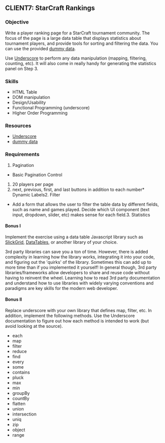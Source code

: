 ## CLIENT7: StarCraft Rankings

### Objective

Write a player ranking page for a StarCraft tournament community. The focus of the page is
a large data table that displays statistics about tournament players, and provide tools for
sorting and filtering the data. You can use the provided [dummy data](/public/samples/starcraft-data.js).

Use [Underscore](http://documentcloud.github.io/underscore/) to perform any data manipulation (mapping, filtering, counting, etc). It will also 
come in really handy for
generating the statistics panel on Step 3.

### Skills

*   HTML Table
*   DOM manipulation
*   Design/Usability
*   Functional Programming (underscore)
*   Higher Order Programming

### Resources

*   [Underscore](http://documentcloud.github.io/underscore/)
*   [dummy data](/public/samples/starcraft-data.js)

### Requirements

1.  Pagination

*   Basic Pagination Control

1.  20 players per page
2.  next, previous, first, and last buttons in addition to each number*   Dynamic Labels2.  Filter

*   Add a form that allows the user to filter the table data by different fields, such as name and games
played. Decide which UI component (text input, dropdown, slider, etc) makes sense for each field.3.  Statistics

#### Bonus I

Implement the exercise using a data table Javascript library such as [SlickGrid](https://github.com/mleibman/SlickGrid/wiki), [DataTables](http://www.datatables.net/), or another library of your choice.

3rd party libraries can save you a ton of time. However, there is added complexity in learning how 
the library works, integrating it into your code,
and figuring out the 'quirks' of the library. Sometimes this can add up to more time than if you 
implemented it yourself! In general though, 3rd party libraries/frameworks allow developers to share
and reuse code without having to reinvent the wheel. Learning how to read 3rd party documentation 
and understand how to use libraries with widely varying conventions and paradigms are key skills for
the modern web developer.

#### Bonus II

Replace underscore with your own library that defines map, filter, etc. In addition, implement the 
following methods. Use the 
Underscore documentation to figure out how each method is intended to work (but avoid looking 
at the source).

*   each
*   map
*   filter
*   reduce
*   find
*   every
*   some
*   contains
*   pluck
*   max
*   min
*   groupBy
*   countBy
*   flatten
*   union
*   intersection
*   uniq
*   zip
*   object
*   range
